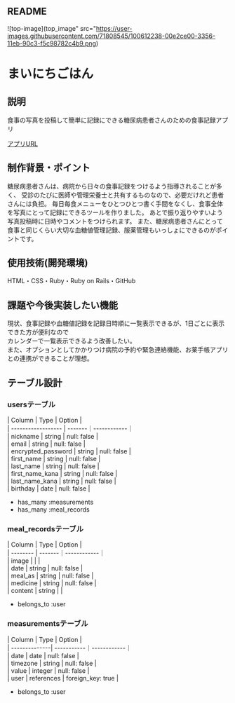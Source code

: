 ## README

![top-image](top_image" src="https://user-images.githubusercontent.com/71808545/100612238-00e2ce00-3356-11eb-90c3-f5c98782c4b9.png)
# まいにちごはん  

## 説明  
食事の写真を投稿して簡単に記録にできる糖尿病患者さんのための食事記録アプリ  
  
[アプリURL](https://original-app-30589.herokuapp.com/)
  
## 制作背景・ポイント  
糖尿病患者さんは、病院から日々の食事記録をつけるよう指導されることが多く、
受診のたびに医師や管理栄養士と共有するものなので、必要だけれど患者さんには負担。
毎日毎食メニューをひとつひとつ書く手間をなくし、食事全体を写真にとって記録にできるツールを作りました。
あとで振り返りやすいよう写真投稿時に日時やコメントをつけられます。
また、糖尿病患者さんにとって食事と同じくらい大切な血糖値管理記録、服薬管理もいっしょにできるのがポイントです。  
  
## 使用技術(開発環境)  
HTML・CSS・Ruby・Ruby on Rails・GitHub  
  
## 課題や今後実装したい機能  
現状、食事記録や血糖値記録を記録日時順に一覧表示できるが、1日ごとに表示できた方が便利なので  
カレンダーで一覧表示できるよう改善したい。  
また、オプションとしてかかりつけ病院の予約や緊急連絡機能、お薬手帳アプリとの連携ができることが理想。  


## テーブル設計

### usersテーブル
  
| Column             | Type   | Option      |  
| ------------------ | -------｜------------｜  
| nickname           | string | null: false |  
| email              | string | null: false |  
| encrypted_password | string | null: false |  
| first_name         | string | null: false |  
| last_name          | string | null: false |  
| first_name_kana    | string | null: false |  
| last_name_kana     | string | null: false |  
| birthday           | date   | null: false |  
  
- has_many :measurements  
- has_many :meal_records  

  
### meal_recordsテーブル  
  
| Column   | Type   | Option      |  
| -------- | -------｜------------｜  
| image    |        |             |  
| date     | string | null: false |  
| meal_as  | string | null: false |  
| medicine | string | null: false |  
| content  | string |             |  
  
- belongs_to :user  

  
### measurementsテーブル  

| Column        | Type       | Option      |  
| --------------| -----------｜------------｜  
| date          | date       | null: false |  
| timezone      | string     | null: false |  
| value         | integer    | null: false |  
| user          | references | foreign_key: true |  
  
- belongs_to :user  
